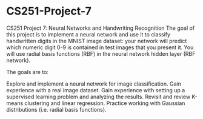 # CS251-Project-7
CS251 Project 7: Neural Networks and Handwriting Recognition
The goal of this project is to implement a neural network and use it to classify handwritten digits in the MNIST image dataset: your network will predict which numeric digit 0-9 is contained in test images that you present it. You will use radial basis functions (RBF) in the neural network hidden layer (RBF network).

The goals are to:

Explore and implement a neural network for image classification.
Gain experience with a real image dataset.
Gain experience with setting up a supervised learning problem and analyzing the results.
Revisit and review K-means clustering and linear regression.
Practice working with Gaussian distributions (i.e. radial basis functions).